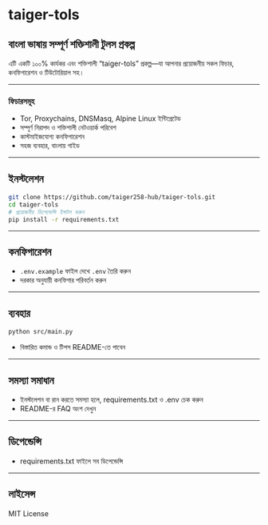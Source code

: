 # taiger-tols

## বাংলা ভাষায় সম্পূর্ণ শক্তিশালী টুলস প্রকল্প

এটি একটি ১০০% কার্যকর এবং শক্তিশালী “taiger-tols” প্রকল্প—যা আপনার প্রয়োজনীয় সকল ফিচার, কনফিগারেশন ও টিউটোরিয়াল সহ।

---

### ফিচারসমূহ

- Tor, Proxychains, DNSMasq, Alpine Linux ইন্টিগ্রেটেড
- সম্পূর্ণ নিরাপদ ও শক্তিশালী নেটওয়ার্ক পরিবেশ
- কাস্টমাইজযোগ্য কনফিগারেশন
- সহজ ব্যবহার, বাংলায় গাইড

---

## ইনস্টলেশন

```bash
git clone https://github.com/taiger258-hub/taiger-tols.git
cd taiger-tols
# প্রয়োজনীয় ডিপেন্ডেন্সি ইন্সটল করুন
pip install -r requirements.txt
```

---

## কনফিগারেশন

- `.env.example` ফাইল দেখে `.env` তৈরি করুন
- দরকার অনুযায়ী কনফিগার পরিবর্তন করুন

---

## ব্যবহার

```bash
python src/main.py
```
- বিস্তারিত কমান্ড ও টিপস README-তে পাবেন

---

## সমস্যা সমাধান

- ইনস্টলেশন বা রান করতে সমস্যা হলে, requirements.txt ও .env চেক করুন
- README-র FAQ অংশ দেখুন

---

## ডিপেন্ডেন্সি

- requirements.txt ফাইলে সব ডিপেন্ডেন্সি

---

## লাইসেন্স

MIT License